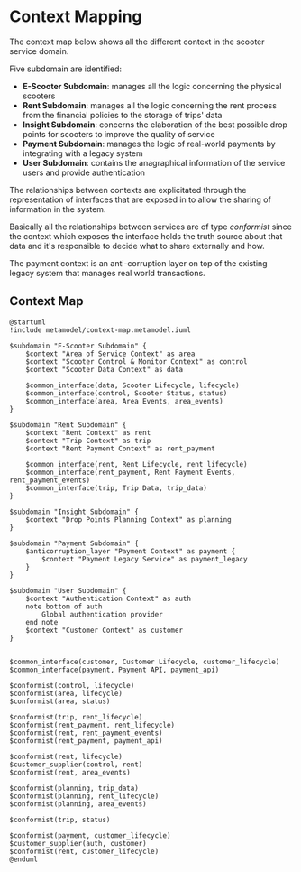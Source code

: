 # Context Mapping
The context map below shows all the different context in the scooter service domain. 

Five subdomain are identified:

 - **E-Scooter Subdomain**: manages all the logic concerning the physical scooters
 - **Rent Subdomain**: manages all the logic concerning the rent process from the financial policies to the storage of trips' data
 - **Insight Subdomain**: concerns the elaboration of the best possible drop points for scooters to improve the quality of service
 - **Payment Subdomain**: manages the logic of real-world payments by integrating with a legacy system
 - **User Subdomain**: contains the anagraphical information of the service users and provide authentication

The relationships between contexts are explicitated through the representation of interfaces that are exposed in to allow the sharing of information in the system. 

Basically all the relationships between services are of type _conformist_ since the context which exposes the interface holds the truth source about that data and it's responsible to decide what to share externally and how.

The payment context is an anti-corruption layer on top of the existing legacy system that manages real world transactions.

## Context Map
```plantuml
@startuml
!include metamodel/context-map.metamodel.iuml

$subdomain "E-Scooter Subdomain" {
    $context "Area of Service Context" as area
    $context "Scooter Control & Monitor Context" as control
    $context "Scooter Data Context" as data

    $common_interface(data, Scooter Lifecycle, lifecycle)
    $common_interface(control, Scooter Status, status)
    $common_interface(area, Area Events, area_events)
}

$subdomain "Rent Subdomain" {
    $context "Rent Context" as rent
    $context "Trip Context" as trip
    $context "Rent Payment Context" as rent_payment

    $common_interface(rent, Rent Lifecycle, rent_lifecycle)
    $common_interface(rent_payment, Rent Payment Events, rent_payment_events)
    $common_interface(trip, Trip Data, trip_data)
}

$subdomain "Insight Subdomain" {
    $context "Drop Points Planning Context" as planning
}

$subdomain "Payment Subdomain" {
    $anticorruption_layer "Payment Context" as payment {
        $context "Payment Legacy Service" as payment_legacy
    }
}

$subdomain "User Subdomain" {
    $context "Authentication Context" as auth
    note bottom of auth
        Global authentication provider 
    end note
    $context "Customer Context" as customer
}


$common_interface(customer, Customer Lifecycle, customer_lifecycle)
$common_interface(payment, Payment API, payment_api)

$conformist(control, lifecycle)
$conformist(area, lifecycle)
$conformist(area, status)

$conformist(trip, rent_lifecycle)
$conformist(rent_payment, rent_lifecycle)
$conformist(rent, rent_payment_events)
$conformist(rent_payment, payment_api)

$conformist(rent, lifecycle)
$customer_supplier(control, rent)
$conformist(rent, area_events)

$conformist(planning, trip_data)
$conformist(planning, rent_lifecycle)
$conformist(planning, area_events)

$conformist(trip, status)

$conformist(payment, customer_lifecycle)
$customer_supplier(auth, customer)
$conformist(rent, customer_lifecycle)
@enduml
```
